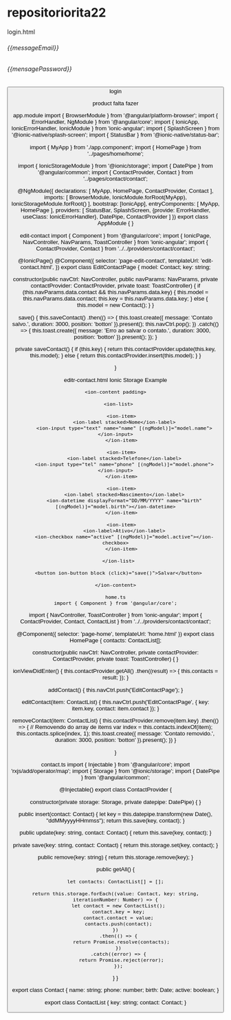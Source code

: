 # repositoriorita22
login.html

<ion-header>
  <ion-toolbar>
    <ion-content padding class="primary-font">
      <form padding [formGroup] = "IoginForm"(submit)="Iogin()" novalidate>
        <ion-item>
          <ion-input [(ngModel)]="email"
          formControlName ="email"
          Type="text"
          Placeholder="E-mail"
          clearInput clearOnEdit="false">
          </ion-input>
          </ion-item>
          <h6 *ngIf="erroEmail" class="error">{{messageEmail}}</h6>
          <ion-item>
            <h6 *ngIf="errorPassword" class="error">{{mensagePassword}}</h6>
            <button ion-button block outline color="secondary" class=""
  </ion-toolbar>
  <ion-navbar>
    <ion-title>login</ion-title>
  </ion-navbar>
</ion-header>

<ion-content padding>

</ion-content>




product
falta fazer


app.module
import { BrowserModule } from '@angular/platform-browser';
import { ErrorHandler, NgModule } from '@angular/core';
import { IonicApp, IonicErrorHandler, IonicModule } from 'ionic-angular';
import { SplashScreen } from '@ionic-native/splash-screen';
import { StatusBar } from '@ionic-native/status-bar';
 
import { MyApp } from './app.component';
import { HomePage } from '../pages/home/home';
 
import { IonicStorageModule } from '@ionic/storage';
import { DatePipe } from '@angular/common';
import { ContactProvider, Contact } from '../pages/contact/contact';

 
@NgModule({
  declarations: [
    MyApp,
    HomePage,
    ContactProvider,
    Contact
  ],
  imports: [
    BrowserModule,
    IonicModule.forRoot(MyApp),
    IonicStorageModule.forRoot()
  ],
  bootstrap: [IonicApp],
  entryComponents: [
    MyApp,
    HomePage
  ],
  providers: [
    StatusBar,
    SplashScreen,
    {provide: ErrorHandler, useClass: IonicErrorHandler},
    DatePipe,
    ContactProvider
  ]
})
export class AppModule {
}


edit-contact
import { Component } from '@angular/core';
import { IonicPage, NavController, NavParams, ToastController } from 'ionic-angular';
import { ContactProvider, Contact } from '../../providers/contact/contact';

@IonicPage()
@Component({
  selector: 'page-edit-contact',
  templateUrl: 'edit-contact.html',
})
export class EditContactPage {
  model: Contact;
  key: string;

  constructor(public navCtrl: NavController, public navParams: NavParams, private contactProvider: ContactProvider, private toast: ToastController) {
    if (this.navParams.data.contact && this.navParams.data.key) {
      this.model = this.navParams.data.contact;
      this.key =  this.navParams.data.key;
    } else {
      this.model = new Contact();
    }
  }

  save() {
    this.saveContact()
      .then(() => {
        this.toast.create({ message: 'Contato salvo.', duration: 3000, position: 'botton' }).present();
        this.navCtrl.pop();
      })
      .catch(() => {
        this.toast.create({ message: 'Erro ao salvar o contato.', duration: 3000, position: 'botton' }).present();
      });
  }

  private saveContact() {
    if (this.key) {
      return this.contactProvider.update(this.key, this.model);
    } else {
      return this.contactProvider.insert(this.model);
    }
  }

}


editr-contact.html
<ion-header>
    <ion-navbar>
        <ion-title>
          Ionic Storage Example
        </ion-title>
      </ion-navbar>
    </ion-header>
     
    <ion-content padding>
     
      <ion-list>
     
        <ion-item>
          <ion-label stacked>Nome</ion-label>
          <ion-input type="text" name="name" [(ngModel)]="model.name"></ion-input>
        </ion-item>
     
        <ion-item>
          <ion-label stacked>Telefone</ion-label>
          <ion-input type="tel" name="phone" [(ngModel)]="model.phone"></ion-input>
        </ion-item>
     
        <ion-item>
          <ion-label stacked>Nascimento</ion-label>
          <ion-datetime displayFormat="DD/MM/YYYY" name="birth" [(ngModel)]="model.birth"></ion-datetime>
        </ion-item>
     
        <ion-item>
          <ion-label>Ativo</ion-label>
          <ion-checkbox name="active" [(ngModel)]="model.active"></ion-checkbox>
        </ion-item>
     
      </ion-list>
     
      <button ion-button block (click)="save()">Salvar</button>
     
    </ion-content>
    
    home.ts
    import { Component } from '@angular/core';
import { NavController, ToastController } from 'ionic-angular';
import { ContactProvider, Contact, ContactList } from '../../providers/contact/contact';

@Component({
  selector: 'page-home',
  templateUrl: 'home.html'
})
export class HomePage {
  contacts: ContactList[];

  constructor(public navCtrl: NavController, private contactProvider: ContactProvider, private toast: ToastController) { }

  ionViewDidEnter() {
    this.contactProvider.getAll()
      .then((result) => {
        this.contacts = result;
      });
  }

  addContact() {
    this.navCtrl.push('EditContactPage');
  }

  editContact(item: ContactList) {
    this.navCtrl.push('EditContactPage', { key: item.key, contact: item.contact });
  }

  removeContact(item: ContactList) {
    this.contactProvider.remove(item.key)
      .then(() => {
        // Removendo do array de items
        var index = this.contacts.indexOf(item);
        this.contacts.splice(index, 1);
        this.toast.create({ message: 'Contato removido.', duration: 3000, position: 'botton' }).present();
      })
  }

}

contact.ts
import { Injectable } from '@angular/core';
import 'rxjs/add/operator/map';
import { Storage } from '@ionic/storage';
import { DatePipe } from '@angular/common';
 
@Injectable()
export class ContactProvider {
 
  constructor(private storage: Storage, private datepipe: DatePipe) { }
 
  public insert(contact: Contact) {
    let key = this.datepipe.transform(new Date(), "ddMMyyyyHHmmss");
    return this.save(key, contact);
  }
 
  public update(key: string, contact: Contact) {
    return this.save(key, contact);
  }
 
  private save(key: string, contact: Contact) {
    return this.storage.set(key, contact);
  }
 
  public remove(key: string) {
    return this.storage.remove(key);
  }
 
  public getAll() {
 
    let contacts: ContactList[] = [];
 
    return this.storage.forEach((value: Contact, key: string, iterationNumber: Number) => {
      let contact = new ContactList();
      contact.key = key;
      contact.contact = value;
      contacts.push(contact);
    })
      .then(() => {
        return Promise.resolve(contacts);
      })
      .catch((error) => {
        return Promise.reject(error);
      });
  }
}
 
export class Contact {
  name: string;
  phone: number;
  birth: Date;
  active: boolean;
}
 
export class ContactList {
  key: string;
  contact: Contact;
}
